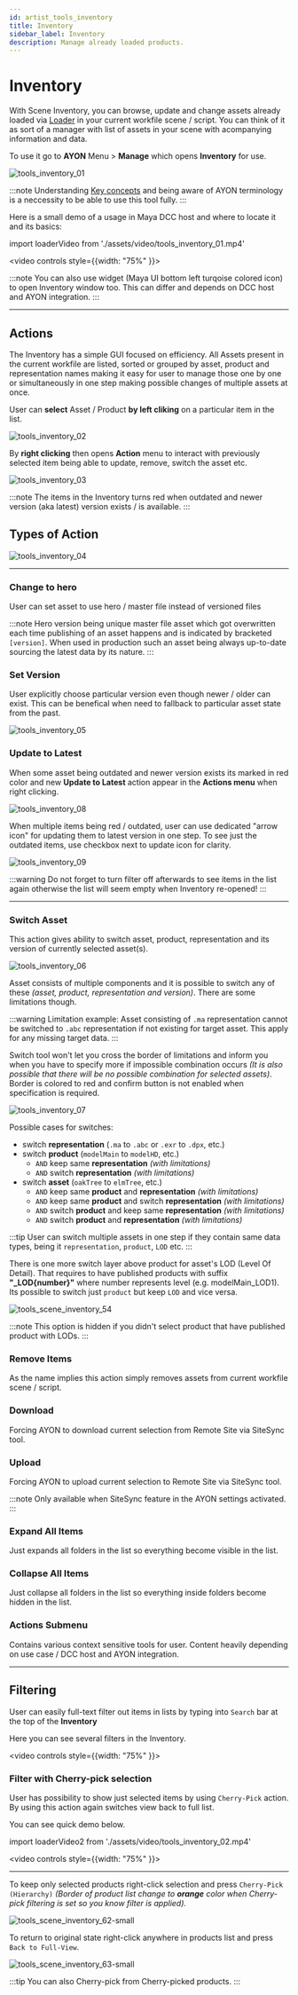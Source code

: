```yaml
---
id: artist_tools_inventory
title: Inventory
sidebar_label: Inventory
description: Manage already loaded products.
---
```


# Inventory

With Scene Inventory, you can browse, update and change assets already loaded via [Loader](artist_tools_loader.md) in your current workfile scene / script.
You can think of it as sort of a manager with list of assets in your scene with acompanying information and data.

To use it go to **AYON** Menu > **Manage**  which opens **Inventory** for use.

![tools_inventory_01](assets/tools/tools_inventory_01.png)

:::note
Understanding [Key concepts](artist_concepts.md) and being aware of AYON terminology is a neccessity to be able to use this tool fully.
:::

Here is a small demo of a usage in Maya DCC host and where to locate it and its basics:

import loaderVideo from './assets/video/tools_inventory_01.mp4'

<video controls style={{width: "75%" }}>
  <source src={loaderVideo}/>
</video>

:::note
You can also use widget (Maya UI bottom left turqoise colored icon) to open Inventory window too. This can differ and depends on DCC host and AYON integration.
:::

___

## Actions

The Inventory has a simple GUI focused on efficiency. All Assets present in the current workfile are listed, sorted or grouped by asset, product and representation names making it easy for user to manage those one by one or simultaneously in one step making possible changes of multiple assets at once.

User can **select** Asset / Product **by left cliking** on a particular item in the list.

![tools_inventory_02](assets/tools/tools_inventory_02.png)

By **right clicking** then opens **Action** menu to interact with previously selected item being able to update, remove, switch the asset etc.

![tools_inventory_03](assets/tools/tools_inventory_03.png)


<!-- To interact with any container, you need to right click it and you'll see a drop down with possible actions. The key actions for production are already implemented, but more will be added over time. -->

:::note
The items in the Inventory turns red when outdated and newer version (aka latest) version exists / is available.
:::

## Types of Action

![tools_inventory_04](assets/tools/tools_inventory_04.png)

___

### Change to hero

User can set asset to use hero / master file instead of versioned files

:::note
Hero version being unique master file asset which got overwritten each time publishing of an asset happens and is indicated by bracketed ``[version]``. When used in production such an asset being always up-to-date sourcing the latest data by its nature.
:::

### Set Version

User explicitly choose particular version even though newer / older can exist. This can be benefical when need to fallback to particular asset state from the past.

![tools_inventory_05](assets/tools/tools_inventory_05.png)

### Update to Latest

When some asset being outdated and newer version exists its marked in red color and new **Update to Latest** action appear in the **Actions menu** when right clicking.

![tools_inventory_08](assets/tools/tools_inventory_08.png)

When multiple items being red / outdated, user can use dedicated "arrow icon" for updating them to latest version in one step. To see just the outdated items, use checkbox next to update icon for clarity. 

![tools_inventory_09](assets/tools/tools_inventory_09.png)

:::warning
Do not forget to turn filter off afterwards to see items in the list again otherwise the list will seem empty when Inventory re-opened!
:::
___

### Switch Asset
This action gives ability to switch asset, product, representation and its version of currently selected asset(s).


![tools_inventory_06](assets/tools/tools_inventory_06.png)


Asset consists of multiple components and it is possible to switch any of these *(asset, product, representation and version)*. There are some limitations though.

:::warning
Limitation example: Asset consisting of `.ma` representation cannot be switched to `.abc` representation if not existing for target asset. This apply for any missing target data. 
:::

Switch tool won't let you cross the border of limitations and inform you when you have to specify more if impossible combination occurs *(It is also possible that there will be no possible combination for selected assets)*. Border is colored to red and confirm button is not enabled when specification is required.

![tools_inventory_07](assets/tools/tools_inventory_07.png)

Possible cases for switches:
- switch **representation** (`.ma` to `.abc` or `.exr` to `.dpx`, etc.)
- switch **product** (`modelMain` to `modelHD`, etc.)
    - `AND` keep same **representation** *(with limitations)*
    - `AND` switch **representation** *(with limitations)*
- switch **asset** (`oakTree` to `elmTree`, etc.)
    - `AND` keep same **product** and **representation** *(with limitations)*
    - `AND` keep same **product** and switch **representation** *(with limitations)*
    - `AND` switch **product** and keep same **representation** *(with limitations)*
    - `AND` switch **product** and **representation** *(with limitations)*


:::tip
User can switch multiple assets in one step if they contain same data types, being it `representation`, `product`, `LOD` etc.
:::

There is one more switch layer above product for asset's LOD (Level Of Detail). That requires to have published products with suffix **"_LOD{number}"** where number represents level (e.g. modelMain_LOD1). Its possible to switch just `product` but keep `LOD` and vice versa.
 

![tools_scene_inventory_54](assets/tools/tools_scene_inventory_54.png) <!-- picture needs to be changed -->


:::note
This option is hidden if you didn't select product that have published product with LODs.
:::

### Remove Items

As the name implies this action simply removes assets from current workfile scene / script.


### Download

Forcing AYON to download current selection from Remote Site via SiteSync tool.

### Upload

Forcing AYON to upload current selection to Remote Site via SiteSync tool.

:::note
Only available when SiteSync feature in the AYON settings activated.
:::

### Expand All Items

Just expands all folders in the list so everything become visible in the list.

### Collapse All Items

Just collapse all folders in the list so everything inside folders become hidden in the list.

### Actions Submenu

Contains various context sensitive tools for user. Content heavily depending on use case / DCC host and AYON integration.
  
___

## Filtering

User can easily full-text filter out items in lists by typing into `Search` bar at the top of the **Inventory** 


Here you can see several filters in the Inventory.

<video controls style={{width: "75%" }}>
  <source src={loaderVideo}/>
</video>

<!--
<div class="row markdown">
<div class="col col--6 markdown">

![tools_scene_inventory_60](assets/tools/tools_scene_inventory_60-small.png)

</div>
<div class="col col--6 markdown">

![tools_scene_inventory_61](assets/tools/tools_scene_inventory_61-small.png)

</div>
</div>
-->

### Filter with Cherry-pick selection

User has possibility to show just selected items by using ``Cherry-Pick`` action. By using this action again switches view back to full list.

You can see quick demo below.

import loaderVideo2 from './assets/video/tools_inventory_02.mp4'

<video controls style={{width: "75%" }}>
  <source src={loaderVideo2}/>
</video>

___

<div class="row markdown">
<div class="col col--6 markdown">

To keep only selected products right-click selection and press `Cherry-Pick (Hierarchy)` *(Border of product list change to **orange** color when Cherry-pick filtering is set so you know filter is applied).*

</div>
<div class="col col--6 markdown">

![tools_scene_inventory_62-small](assets/tools/tools_scene_inventory_62-small.png)

</div>
</div>

<div class="row markdown">
<div class="col col--6 markdown">

To return to original state right-click anywhere in products list and press `Back to Full-View`.

</div>
<div class="col col--6 markdown">

![tools_scene_inventory_63-small](assets/tools/tools_scene_inventory_63-small.png)

</div>
</div>


:::tip
You can also Cherry-pick from Cherry-picked products.
:::
